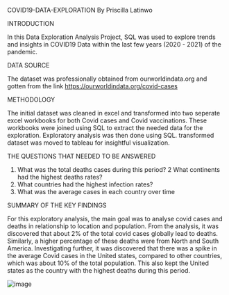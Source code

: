 COVID19-DATA-EXPLORATION By Priscilla Latinwo


INTRODUCTION

In this Data Exploration Analysis Project, SQL was used to explore trends and insights in COVID19 Data within the last few years (2020 - 2021) of the pandemic.


DATA SOURCE

The dataset was professionally obtained from ourworldindata.org and gotten from the link https://ourworldindata.org/covid-cases


METHODOLOGY

The initial dataset was cleaned in excel and transformed into two seperate excel workbooks for both Covid cases and Covid vaccinations. 
These workbooks were joined using SQL to extract the needed data for the exploration. Exploratory analysis was then done using SQL. transformed dataset was moved to
tableau for insightful visualization.


THE QUESTIONS THAT NEEDED TO BE ANSWERED

1. What was the total deaths cases during this period?
2 What continents had the highest deaths rates?
3. What countries had the highest infection rates?
4. What was the average cases in each country over time


SUMMARY OF THE KEY FINDINGS

For this exploratory analysis, the main goal was to analyse covid cases and deaths in relationship to location and population.
From the analysis, it was discovered that about 2% of the total covid cases globally lead to deaths. Similarly, a higher percentage of these deaths were from North and South 
America. Investigating further, it was discovered that there was a spike in the average Covid cases in the United states, compared to other countries, which was about 10% of 
the total population. This also kept the United states as the country with the highest deaths during this period.




![image](https://user-images.githubusercontent.com/93530232/214538037-d7b3c713-2e28-4753-8b0d-cc8490b9a1b3.png)







